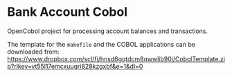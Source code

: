# Bank Account Cobol

OpenCobol project for processing account balances and transactions.

The template for the `makefile` and the COBOL applications can be downloaded from: https://www.dropbox.com/scl/fi/hnsd6gqtdcm8qwwlib90i/CobolTemplate.zip?rlkey=vt55l17emcxuuqri828kzgxbf&e=1&dl=0
